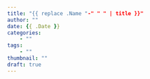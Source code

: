 ```yaml
---
title: "{{ replace .Name "-" " " | title }}"
author: ""
date: {{ .Date }}
categories: 
    - ""
tags:
    - ""
thumbnail: ""
draft: true
---
```


